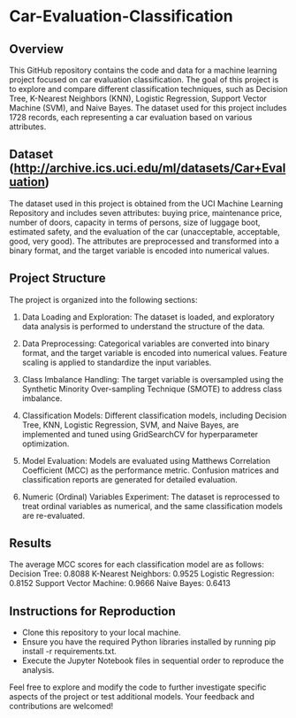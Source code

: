 # Car-Evaluation-Classification

## Overview
This GitHub repository contains the code and data for a machine learning project focused on car evaluation classification. The goal of this project is to explore and compare different classification techniques, such as Decision Tree, K-Nearest Neighbors (KNN), Logistic Regression, Support Vector Machine (SVM), and Naive Bayes. The dataset used for this project includes 1728 records, each representing a car evaluation based on various attributes.

## Dataset (http://archive.ics.uci.edu/ml/datasets/Car+Evaluation)
The dataset used in this project is obtained from the UCI Machine Learning Repository and includes seven attributes: buying price, maintenance price, number of doors, capacity in terms of persons, size of luggage boot, estimated safety, and the evaluation of the car (unacceptable, acceptable, good, very good). The attributes are preprocessed and transformed into a binary format, and the target variable is encoded into numerical values.

## Project Structure
The project is organized into the following sections:

1. Data Loading and Exploration: The dataset is loaded, and exploratory data analysis is performed to understand the structure of the data.

2. Data Preprocessing: Categorical variables are converted into binary format, and the target variable is encoded into numerical values. Feature scaling is applied to standardize the input variables.

3. Class Imbalance Handling: The target variable is oversampled using the Synthetic Minority Over-sampling Technique (SMOTE) to address class imbalance.

4. Classification Models: Different classification models, including Decision Tree, KNN, Logistic Regression, SVM, and Naive Bayes, are implemented and tuned using GridSearchCV for hyperparameter optimization.

5. Model Evaluation: Models are evaluated using Matthews Correlation Coefficient (MCC) as the performance metric. Confusion matrices and classification reports are generated for detailed evaluation.

6. Numeric (Ordinal) Variables Experiment: The dataset is reprocessed to treat ordinal variables as numerical, and the same classification models are re-evaluated.

## Results
The average MCC scores for each classification model are as follows:
Decision Tree: 0.8088
K-Nearest Neighbors: 0.9525
Logistic Regression: 0.8152
Support Vector Machine: 0.9666
Naive Bayes: 0.6413

## Instructions for Reproduction
- Clone this repository to your local machine.
- Ensure you have the required Python libraries installed by running pip install -r requirements.txt.
- Execute the Jupyter Notebook files in sequential order to reproduce the analysis.


Feel free to explore and modify the code to further investigate specific aspects of the project or test additional models. Your feedback and contributions are welcomed!

